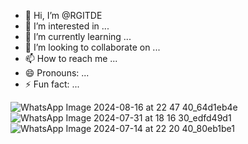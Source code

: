 - 👋 Hi, I’m @RGITDE
- 👀 I’m interested in ...
- 🌱 I’m currently learning ...
- 💞️ I’m looking to collaborate on ...
- 📫 How to reach me ...
- 😄 Pronouns: ...
- ⚡ Fun fact: ...

<!---
RGITDE/RGITDE is a ✨ special ✨ repository because its `README.md` (this file) appears on your GitHub profile.
You can click the Preview link to take a look at your changes.
--->
![WhatsApp Image 2024-08-16 at 22 47 40_64d1eb4e](https://github.com/user-attachments/assets/d87b553a-716c-4d7c-a37a-e1e141d3a5af)
![WhatsApp Image 2024-07-31 at 18 16 30_edfd49d1](https://github.com/user-attachments/assets/405f36d7-ad23-433f-a235-d6a16e971e9c)
![WhatsApp Image 2024-07-14 at 22 20 40_80eb1be1](https://github.com/user-attachments/assets/2c09deeb-0a3c-4df3-9c99-91cd6b1a784a)
